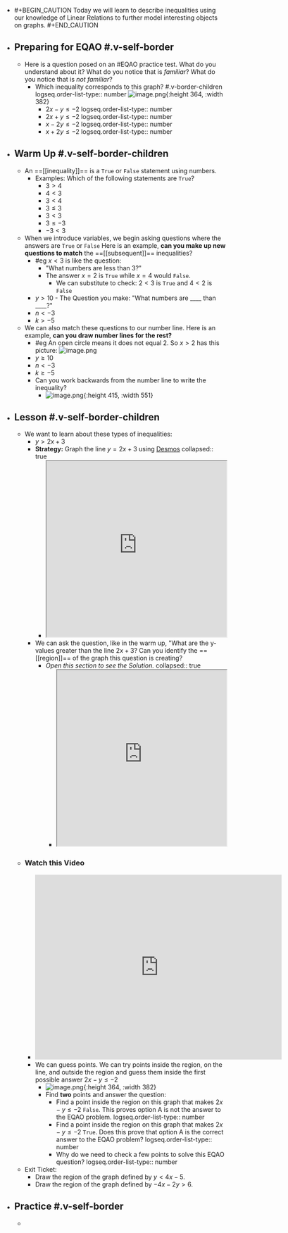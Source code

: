 - #+BEGIN_CAUTION
  Today we will learn to describe inequalities using our knowledge of Linear Relations to further model interesting objects on graphs.
  #+END_CAUTION
- ## Preparing for EQAO #.v-self-border
	- Here is a question posed on an #EQAO practice test. What do you understand about it? What do you notice that is *familiar*? What do you notice that is *not familiar*?
		- Which inequality corresponds to this graph? #.v-border-children 
		  logseq.order-list-type:: number
		  ![image.png](../assets/image_1748372403293_0.png){:height 364, :width 382}
			- $2x-y\leq-2$
			  logseq.order-list-type:: number
			- $2x+y\le-2$
			  logseq.order-list-type:: number
			- $x-2y\le-2$
			  logseq.order-list-type:: number
			- $x+2y\le-2$
			  logseq.order-list-type:: number
- ## Warm Up #.v-self-border-children
	- An ==[[inequality]]== is a `True` or `False` statement using numbers.
		- Examples: Which of the following statements are `True`?
			- $3>4$
			- $4<3$
			- $3<4$
			- $3\leq3$
			- $3<3$
			- $3\leq-3$
			- $-3<3$
	- When we introduce variables, we begin asking questions where the answers are `True` or `False` Here is an example, **can you make up new questions to match** the ==[[subsequent]]== inequalities?
		- #eg $x<3$ is like the question:
			- "What numbers are less than 3?"
			- The answer $x=2$ is `True` while $x=4$ would `False`.
				- We can substitute to check:  $2<3$ is `True` and $4<2$ is `False`
		- $y>10$ - The Question you make:  "What numbers are \_\_\_\_ than \_\_\_\_?"
		- $n<-3$
		- $k>-5$
	- We can also match these questions to our number line. Here is an example, **can you draw number lines for the rest?**
		- #eg An open circle means it does not equal 2. So $x>2$ has this picture:
		  ![image.png](../assets/image_1748373147068_0.png)
		- $y\geq10$
		- $n<-3$
		- $k\geq-5$
		- Can you work backwards from the number line to write the inequality?
			- ![image.png](../assets/image_1748374109210_0.png){:height 415, :width 551}
- ## Lesson #.v-self-border-children
	- We want to learn about these types of inequalities:
		- $y>2x+3$
		- **Strategy:** Graph the line $y=2x+3$ using [Desmos](https://desmos.com/calculator)
		  collapsed:: true
			- <iframe src = "https://www.desmos.com/calculator/4brddn7vio" style="height: 400px; width: 100%" ></iframe>
		- We can ask the question, like in the warm up, "What are the y-values greater than the line $2x+3$? Can you identify the ==[[region]]== of the graph this question is creating?
			- *Open this section to see the Solution.*
			  collapsed:: true
				- <iframe src = "https://www.desmos.com/calculator/f01d8fn3hi" style="height: 400px; width: 100%" ></iframe>
	- ### Watch this Video
		- <iframe width="560" height="420" src="https://www.youtube.com/embed/P_-c9D6mjGA?si=93BnTj_s2tu_Dwie" title="YouTube video player" frameborder="0" allow="accelerometer; autoplay; clipboard-write; encrypted-media; gyroscope; picture-in-picture; web-share" referrerpolicy="strict-origin-when-cross-origin" allowfullscreen></iframe>
		- We can guess points. We can try points inside the region, on the line, and outside the region and guess them inside the first possible answer $2x-y\leq-2$
			- ![image.png](../assets/image_1748372403293_0.png){:height 364, :width 382}
			- Find **two** points and answer the question:
				- Find a point inside the region on this graph that makes $2x-y\leq-2$ `False`. This proves option A is not the answer to the EQAO problem.
				  logseq.order-list-type:: number
				- Find a point inside the region on this graph that makes $2x-y\leq-2$ `True`. Does this prove that option A is the correct answer to the EQAO problem?
				  logseq.order-list-type:: number
				- Why do we need to check a few points to solve this EQAO question?
				  logseq.order-list-type:: number
	- Exit Ticket:
		- Draw the region of the graph defined by $y<4x-5$.
		- Draw the region of the graph defined by $-4x-2y>6$.
- ## Practice #.v-self-border
	-